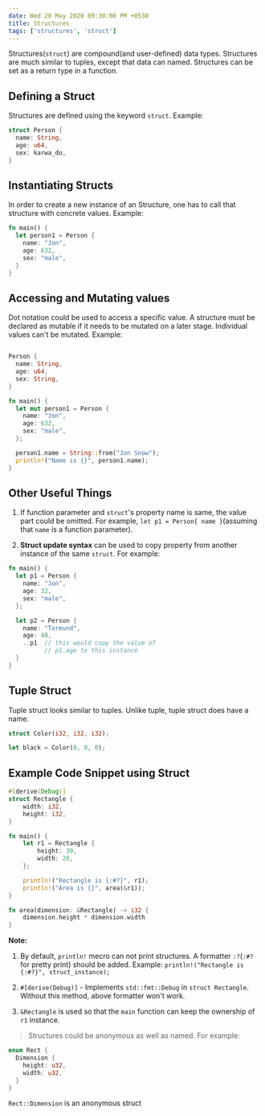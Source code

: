 ```yaml
---
date: Wed 20 May 2020 09:30:00 PM +0530
title: Structures
tags: ['structures', 'struct']
---
```


Structures(`struct`) are compound(and user-defined) data types. Structures are much similar to tuples, except that data can named. Structures can be set as a return type in a function.

## Defining a Struct

Structures are defined using the keyword `struct`. Example:

```rs
struct Person {
  name: String,
  age: u64,
  sex: karwa_do,
}
```

## Instantiating Structs

In order to create a new instance of an Structure, one has to call that structure with concrete values. Example:

```rs
fn main() {
  let person1 = Person {
    name: "Jon",
    age: 632,
    sex: "male",
  }
}
```

## Accessing and Mutating values

Dot notation could be used to access a specific value. A structure must be declared as mutable if it needs to be mutated on a later stage. Individual values can't be mutated. Example:

```rs

Person {
  name: String,
  age: u64,
  sex: String,
}

fn main() {
  let mut person1 = Person {
    name: "Jon",
    age: 632,
    sex: "male",
  };

  person1.name = String::from("Jon Snow");
  println!("Name is {}", person1.name);
}
```

## Other Useful Things

1. If function parameter and `struct`'s property name is same, the value part could be omitted. For example, `let p1 = Person{ name }`(assuming that `name` is a function parameter).

2. **Struct update syntax** can be used to copy property from another instance of the same `struct`. For example:

```rs
fn main() {
  let p1 = Person {
    name: "Jon",
    age: 32,
    sex: "male",
  };

  let p2 = Person {
    name: "Tormund",
    age: 40,
    ..p1  // this would copy the value of
          // p1.age to this instance
  }
}
```

## Tuple Struct

Tuple struct looks similar to tuples. Unlike tuple, tuple struct does have a name.

```rs
struct Color(i32, i32, i32);

let black = Color(0, 0, 0);
```

## Example Code Snippet using Struct

```rs
#[derive(Debug)]
struct Rectangle {
    width: i32,
    height: i32,
}

fn main() {
    let r1 = Rectangle {
        height: 30,
        width: 20,
    };

    println!("Rectangle is {:#?}", r1);
    println!("Area is {}", area(&r1));
}

fn area(dimension: &Rectangle) -> i32 {
    dimension.height * dimension.width
}
```

**Note:**

1. By default, `println!` mecro can not print structures. A formatter `:?`(`:#?` for pretty print) should be added. Example: `println!("Rectangle is {:#?}", struct_instance);`

2. `#[derive(Debug)]` - Implements `std::fmt::Debug` in `struct Rectangle`. Without this method, above formatter won't work.

3. `&Rectangle` is used so that the `main` function can keep the ownership of `r1` instance.

> Structures could be anonymous as well as named. For example:

```rs
enum Rect {
  Dimension {
    height: u32,
    width: u32,
  }
}
```

`Rect::Dimension` is an anonymous struct